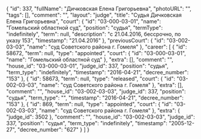 {
    "id": 337,
    "fullName": "Дичковская Елена Григорьевна",
    "photoURL": "",
    "tags": [],
    "comment": "",
    "layout": "judge",
    "title": "Судья Дичковская Елена Григорьевна",
    "court": {
        "id": "03-000-03-01",
        "name": "Гомельский областной суд",
        "position": "судья",
        "termType": "indefinitely",
        "term": null,
        "description": "c 21.04.2016, бессрочно, по указу 153",
        "timestamp": "21.04.2016"
    },
    "previousCourt": {
        "id": "03-002-03-03",
        "name": "суд Советского района г. Гомеля"
    },
    "career": [
        {
            "id": 58672,
            "term": null,
            "type": "appointed",
            "court": {
                "id": "03-000-03-01",
                "name": "Гомельский областной суд"
            },
            "extra": [],
            "comment": "",
            "house_id": "03-000-03-01",
            "judge_id": 337,
            "position": "судья",
            "term_type": "indefinitely",
            "timestamp": "2016-04-21",
            "decree_number": "153"
        },
        {
            "id": 58673,
            "term": null,
            "type": "released",
            "court": {
                "id": "03-002-03-03",
                "name": "суд Советского района г. Гомеля"
            },
            "extra": [],
            "comment": "",
            "house_id": "03-002-03-03",
            "judge_id": 337,
            "position": "судья",
            "term_type": "",
            "timestamp": "2016-04-21",
            "decree_number": "153"
        },
        {
            "id": 869,
            "term": null,
            "type": "appointed",
            "court": {
                "id": "03-002-03-03",
                "name": "суд Советского района г. Гомеля"
            },
            "extra": {
                "judge_id": 3502
            },
            "comment": "",
            "house_id": "03-002-03-03",
            "judge_id": 337,
            "position": "судья",
            "term_type": "indefinitely",
            "timestamp": "2005-12-27",
            "decree_number": "627"
        }
    ]
}